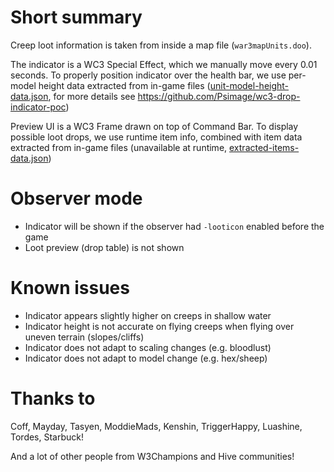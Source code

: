 # Short summary

Creep loot information is taken from inside a map file (`war3mapUnits.doo`).

The indicator is a WC3 Special Effect, which we manually move every 0.01 seconds.
To properly position indicator over the health bar, we use per-model height data extracted from in-game files
([unit-model-height-data.json](../../../scripts/loot-indicator/model-heights/unit-model-height-data.json),
for more details see https://github.com/Psimage/wc3-drop-indicator-poc)

Preview UI is a WC3 Frame drawn on top of Command Bar.
To display possible loot drops, we use runtime item info, combined with item data extracted from in-game files
(unavailable at runtime, [extracted-items-data.json](../../../scripts/loot-indicator/items-db/extracted-items-data.json))

# Observer mode

* Indicator will be shown if the observer had `-looticon` enabled before the game
* Loot preview (drop table) is not shown

# Known issues

* Indicator appears slightly higher on creeps in shallow water
* Indicator height is not accurate on flying creeps when flying over uneven terrain (slopes/cliffs)
* Indicator does not adapt to scaling changes (e.g. bloodlust)
* Indicator does not adapt to model change (e.g. hex/sheep)

# Thanks to

Coff, Mayday, Tasyen, ModdieMads, Kenshin, TriggerHappy, Luashine, Tordes, Starbuck!

And a lot of other people from W3Champions and Hive communities!
